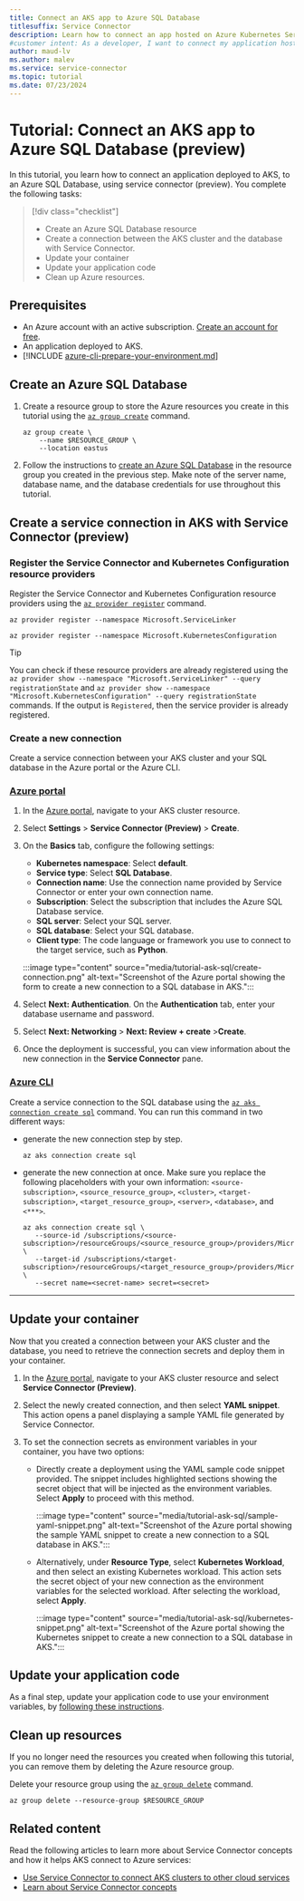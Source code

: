 ```yaml
---
title: Connect an AKS app to Azure SQL Database
titlesuffix: Service Connector
description: Learn how to connect an app hosted on Azure Kubernetes Service (AKS) to Microsoft Azure SQL Database.
#customer intent: As a developer, I want to connect my application hosted on AKS to Azure SQL Database.
author: maud-lv
ms.author: malev
ms.service: service-connector
ms.topic: tutorial
ms.date: 07/23/2024
---
```


# Tutorial: Connect an AKS app to Azure SQL Database (preview)

In this tutorial, you learn how to connect an application deployed to AKS, to an Azure SQL Database, using service connector (preview). You complete the following tasks:

> [!div class="checklist"]
> * Create an Azure SQL Database resource
> * Create a connection between the AKS cluster and the database with Service Connector.
> * Update your container
> * Update your application code
> * Clean up Azure resources.

## Prerequisites

* An Azure account with an active subscription. [Create an account for free](https://azure.microsoft.com/free/).
* An application deployed to AKS.
* [!INCLUDE [azure-cli-prepare-your-environment.md](~/reusable-content/azure-cli/azure-cli-prepare-your-environment-no-header.md)]

## Create an Azure SQL Database

1. Create a resource group to store the Azure resources you create in this tutorial using the [`az group create`](/cli/azure/group#az_group_create) command.

    ```azurecli-interactive
    az group create \
        --name $RESOURCE_GROUP \
        --location eastus
    ```

1. Follow the instructions to [create an Azure SQL Database](/azure/azure-sql/database/single-database-create-quickstart) in the resource group you created in the previous step. Make note of the server name, database name, and the database credentials for use throughout this tutorial.

## Create a service connection in AKS with Service Connector (preview)

### Register the Service Connector and Kubernetes Configuration resource providers

Register the Service Connector and Kubernetes Configuration resource providers using the [`az provider register`](/cli/azure/provider#az-provider-register) command.

```azurecli-interactive
az provider register --namespace Microsoft.ServiceLinker
```

```azurecli-interactive
az provider register --namespace Microsoft.KubernetesConfiguration
```

> [!TIP]
> You can check if these resource providers are already registered using the `az provider show --namespace "Microsoft.ServiceLinker" --query registrationState` and `az provider show --namespace "Microsoft.KubernetesConfiguration" --query registrationState` commands. If the output is `Registered`, then the service provider is already registered.


### Create a new connection

Create a service connection between your AKS cluster and your SQL database in the Azure portal or the Azure CLI.

### [Azure portal](#tab/azure-portal)

1. In the [Azure portal](https://portal.azure.com/), navigate to your AKS cluster resource.
2. Select **Settings** > **Service Connector (Preview)** > **Create**.
3. On the **Basics** tab, configure the following settings:

    * **Kubernetes namespace**: Select **default**.
    * **Service type**: Select **SQL Database**.
    * **Connection name**: Use the connection name provided by Service Connector or enter your own connection name.
    * **Subscription**: Select the subscription that includes the Azure SQL Database service.
    * **SQL server**: Select your SQL server.
    * **SQL database**: Select your SQL database.
    * **Client type**: The code language or framework you use to connect to the target service, such as **Python**.
    
    :::image type="content" source="media/tutorial-ask-sql/create-connection.png" alt-text="Screenshot of the Azure portal showing the form to create a new connection to a SQL database in AKS.":::

4. Select **Next: Authentication**.  On the **Authentication** tab, enter your database username and password.
5. Select **Next: Networking** > **Next: Review + create** >**Create**.
6. Once the deployment is successful, you can view information about the new connection in the **Service Connector** pane.

### [Azure CLI](#tab/azure-cli)

Create a service connection to the SQL database using the [`az aks connection create sql`](/cli/azure/aks/connection/create#az-aks-connection-create-sql) command. You can run this command in two different ways:
    
   * generate the new connection step by step.
     
       ```azurecli-interactive
       az aks connection create sql
       ```
 
   * generate the new connection at once. Make sure you replace the following placeholders with your own information: `<source-subscription>`, `<source_resource_group>`, `<cluster>`, `<target-subscription>`, `<target_resource_group>`, `<server>`, `<database>`, and `<***>`.
    
       ```azurecli-interactive
       az aks connection create sql \
          --source-id /subscriptions/<source-subscription>/resourceGroups/<source_resource_group>/providers/Microsoft.ContainerService/managedClusters/<cluster> \
          --target-id /subscriptions/<target-subscription>/resourceGroups/<target_resource_group>/providers/Microsoft.Sql/servers/<server>/databases/<database> \
          --secret name=<secret-name> secret=<secret>
       ```

---

## Update your container

Now that you created a connection between your AKS cluster and the database, you need to retrieve the connection secrets and deploy them in your container.

1. In the [Azure portal](https://portal.azure.com/), navigate to your AKS cluster resource and select **Service Connector (Preview)**.
1. Select the newly created connection, and then select **YAML snippet**. This action opens a panel displaying a sample YAML file generated by Service Connector.
1. To set the connection secrets as environment variables in your container, you have two options:
    
    * Directly create a deployment using the YAML sample code snippet provided. The snippet includes highlighted sections showing the secret object that will be injected as the environment variables. Select **Apply** to proceed with this method.

        :::image type="content" source="media/tutorial-ask-sql/sample-yaml-snippet.png" alt-text="Screenshot of the Azure portal showing the sample YAML snippet to create a new connection to a SQL database in AKS.":::

   * Alternatively, under **Resource Type**, select **Kubernetes Workload**, and then select an existing Kubernetes workload. This action sets the secret object of your new connection as the environment variables for the selected workload. After selecting the workload, select **Apply**.

        :::image type="content" source="media/tutorial-ask-sql/kubernetes-snippet.png" alt-text="Screenshot of the Azure portal showing the Kubernetes snippet to create a new connection to a SQL database in AKS.":::

## Update your application code

As a final step, update your application code to use your environment variables, by [following these instructions](how-to-integrate-sql-database.md#connection-string).

## Clean up resources

If you no longer need the resources you created when following this tutorial, you can remove them by deleting the Azure resource group.

Delete your resource group using the [`az group delete`](/cli/azure/group#az_group_delete) command.

```azurecli-interactive
az group delete --resource-group $RESOURCE_GROUP
```

## Related content

Read the following articles to learn more about Service Connector concepts and how it helps AKS connect to Azure services:

* [Use Service Connector to connect AKS clusters to other cloud services](./how-to-use-service-connector-in-aks.md)
* [Learn about Service Connector concepts](./concept-service-connector-internals.md)
